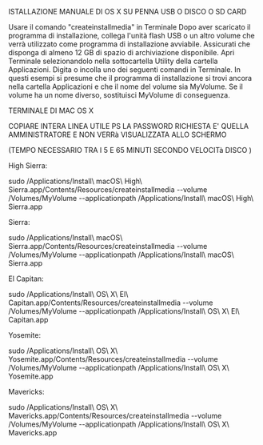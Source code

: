 ISTALLAZIONE MANUALE DI OS X SU PENNA USB O DISCO O SD CARD



Usare il comando "createinstallmedia" in Terminale
Dopo aver scaricato il programma di installazione, collega l'unità flash USB o un altro volume che verrà utilizzato come programma di installazione avviabile. Assicurati che disponga di almeno 12 GB di spazio di archiviazione disponibile.
Apri Terminale selezionandolo nella sottocartella Utility della cartella Applicazioni.
Digita o incolla uno dei seguenti comandi in Terminale. In questi esempi si presume che il programma di installazione si trovi ancora nella cartella Applicazioni e che il nome del volume sia MyVolume. Se il volume ha un nome diverso, sostituisci MyVolume di conseguenza.



TERMINALE DI MAC OS X

COPIARE INTERA LINEA UTILE 
PS LA PASSWORD RICHIESTA E' QUELLA AMMINISTRATORE E NON VERRà VISUALIZZATA ALLO SCHERMO 

(TEMPO NECESSARIO TRA I 5 E 65 MINUTI SECONDO VELOCITà DISCO )


High Sierra:

sudo /Applications/Install\ macOS\ High\ Sierra.app/Contents/Resources/createinstallmedia --volume /Volumes/MyVolume --applicationpath /Applications/Install\ macOS\ High\ Sierra.app

Sierra:

sudo /Applications/Install\ macOS\ Sierra.app/Contents/Resources/createinstallmedia --volume /Volumes/MyVolume --applicationpath /Applications/Install\ macOS\ Sierra.app

El Capitan:

sudo /Applications/Install\ OS\ X\ El\ Capitan.app/Contents/Resources/createinstallmedia --volume /Volumes/MyVolume --applicationpath /Applications/Install\ OS\ X\ El\ Capitan.app

Yosemite:

sudo /Applications/Install\ OS\ X\ Yosemite.app/Contents/Resources/createinstallmedia --volume /Volumes/MyVolume --applicationpath /Applications/Install\ OS\ X\ Yosemite.app

Mavericks:

sudo /Applications/Install\ OS\ X\ Mavericks.app/Contents/Resources/createinstallmedia --volume /Volumes/MyVolume --applicationpath /Applications/Install\ OS\ X\ Mavericks.app
